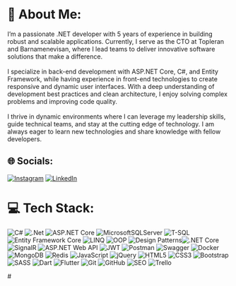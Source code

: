 # 💫 About Me:
I’m a passionate .NET developer with 5 years of experience in building robust and scalable applications. Currently, I serve as the CTO at Topleran and Barnamenevisan, where I lead teams to deliver innovative software solutions that make a difference.<br><br>I specialize in back-end development with ASP.NET Core, C#, and Entity Framework, while having experience in front-end technologies to create responsive and dynamic user interfaces. With a deep understanding of development best practices and clean architecture, I enjoy solving complex problems and improving code quality.<br><br>I thrive in dynamic environments where I can leverage my leadership skills, guide technical teams, and stay at the cutting edge of technology. I am always eager to learn new technologies and share knowledge with fellow developers.


## 🌐 Socials:
[![Instagram](https://img.shields.io/badge/Instagram-%23E4405F.svg?logo=Instagram&logoColor=white)](https://instagram.com/jafarabbaspour88) [![LinkedIn](https://img.shields.io/badge/LinkedIn-%230077B5.svg?logo=linkedin&logoColor=white)](https://linkedin.com/in/jafar-abbaspour) 

# 💻 Tech Stack:
![C#](https://img.shields.io/badge/c%23-%23239120.svg?style=for-the-badge&logo=csharp&logoColor=white)  ![.Net](https://img.shields.io/badge/.NET-5C2D91?style=for-the-badge&logo=.net&logoColor=white) ![ASP.NET Core](https://img.shields.io/badge/ASP.NET%20Core-512BD4?style=for-the-badge&logo=dotnet&logoColor=white)  ![MicrosoftSQLServer](https://img.shields.io/badge/Microsoft%20SQL%20Server-CC2927?style=for-the-badge&logo=microsoft%20sql%20server&logoColor=white)  ![T-SQL](https://img.shields.io/badge/T--SQL-%232E8B57.svg?style=for-the-badge&logo=microsoftsqlserver&logoColor=white)  ![Entity Framework Core](https://img.shields.io/badge/Entity%20Framework%20Core-%2300A9C1.svg?style=for-the-badge&logo=dotnet&logoColor=white) ![LINQ](https://img.shields.io/badge/Design%20Patterns-%230E4D92.svg??style=for-the-badge&logo=csharp&logoColor=white)  ![OOP](https://img.shields.io/badge/OOP-%23E34F26.svg?style=for-the-badge&logo=.net&logoColor=white)  ![Design Patterns](https://img.shields.io/badge/Design%20Patterns-%230E4D92.svg?style=for-the-badge&logo=.net&logoColor=white)![.NET Core](https://img.shields.io/badge/.NET%20Core-512BD4?style=for-the-badge&logo=dotnet&logoColor=white)  ![SignalR](https://img.shields.io/badge/SignalR-%230E4D92.svg?style=for-the-badge&logo=dotnet&logoColor=white)  ![ASP.NET Web API](https://img.shields.io/badge/ASP.NET%20Web%20API-512BD4?style=for-the-badge&logo=dotnet&logoColor=white)  ![JWT](https://img.shields.io/badge/JWT-black?style=for-the-badge&logo=JSON%20web%20tokens)  ![Postman](https://img.shields.io/badge/Postman-FF6C37?style=for-the-badge&logo=postman&logoColor=white)  ![Swagger](https://img.shields.io/badge/-Swagger-%23Clojure?style=for-the-badge&logo=swagger&logoColor=white)  ![Docker](https://img.shields.io/badge/docker-%230db7ed.svg?style=for-the-badge&logo=docker&logoColor=white)  ![MongoDB](https://img.shields.io/badge/MongoDB-%234ea94b.svg?style=for-the-badge&logo=mongodb&logoColor=white)  ![Redis](https://img.shields.io/badge/redis-%23DD0031.svg?style=for-the-badge&logo=redis&logoColor=white)  ![JavaScript](https://img.shields.io/badge/javascript-%23323330.svg?style=for-the-badge&logo=javascript&logoColor=%23F7DF1E)  ![jQuery](https://img.shields.io/badge/jquery-%230769AD.svg?style=for-the-badge&logo=jquery&logoColor=white) ![HTML5](https://img.shields.io/badge/html5-%23E34F26.svg?style=for-the-badge&logo=html5&logoColor=white)  ![CSS3](https://img.shields.io/badge/css3-%231572B6.svg?style=for-the-badge&logo=css3&logoColor=white)  ![Bootstrap](https://img.shields.io/badge/bootstrap-%238511FA.svg?style=for-the-badge&logo=bootstrap&logoColor=white)  ![SASS](https://img.shields.io/badge/SASS-hotpink.svg?style=for-the-badge&logo=SASS&logoColor=white)  ![Dart](https://img.shields.io/badge/dart-%230175C2.svg?style=for-the-badge&logo=dart&logoColor=white)  ![Flutter](https://img.shields.io/badge/Flutter-%2302569B.svg?style=for-the-badge&logo=Flutter&logoColor=white) ![Git](https://img.shields.io/badge/git-%23F05033.svg?style=for-the-badge&logo=git&logoColor=white)  ![GitHub](https://img.shields.io/badge/github-%23121011.svg?style=for-the-badge&logo=github&logoColor=white)  ![SEO](https://img.shields.io/badge/SEO-%23E34F26.svg?style=for-the-badge&logo=google&logoColor=white)  ![Trello](https://img.shields.io/badge/Trello-%23026AA7.svg?style=for-the-badge&logo=Trello&logoColor=white)  










<!--
📊 GitHub Stats:
![](https://github-readme-stats.vercel.app/api?username=jafarabbaspour&theme=dark&hide_border=false&include_all_commits=false&count_private=false)<br/>
![](https://github-readme-streak-stats.herokuapp.com/?user=jafarabbaspour&theme=dark&hide_border=false)<br/>
![](https://github-readme-stats.vercel.app/api/top-langs/?username=jafarabbaspour&theme=dark&hide_border=false&include_all_commits=false&count_private=false&layout=compact)
--># 

